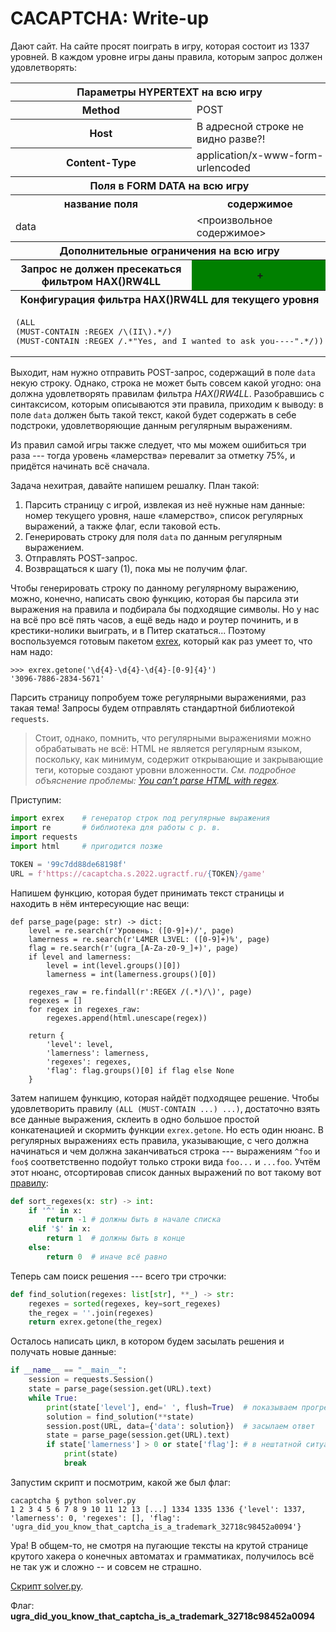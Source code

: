 # CACAPTCHA: Write-up

Дают сайт. На сайте просят поиграть в игру, которая состоит из 1337 уровней. В каждом уровне игры даны правила, которым запрос должен удовлетворять:

<table>
<tbody><tr>
<th colspan="2">Параметры HYPERTEXT на всю игру</th>
</tr>
<tr>
<th>Method</th>
<td>POST</td>
</tr>
<tr>
<th>Host</th>
<td>В адресной строке не видно разве?!</td>
</tr>
<tr>
<th>Content-Type</th>
<td>application/x-www-form-urlencoded</td>
</tr>
<tr>
<th colspan="2">Поля в FORM DATA на всю игру</th>
</tr>
<tr>
<th>название поля</th>
<th>содержимое</th>
</tr>
<tr>
<td> data </td>
<td>&lt;произвольное содержимое&gt;</td>
</tr>
<tr>
<th colspan="2">Дополнительные ограничения на всю игру</th>
</tr>
<tr>
<th>Запрос не должен пресекаться фильтром HAX()RW4LL</th>
<th bgcolor="green">+</th>
</tr>
<tr>
<th colspan="2">Конфигурация фильтра HAX()RW4LL для текущего уровня</th>
</tr>
<tr>
<td colspan="2"><pre>(ALL
(MUST-CONTAIN :REGEX /\(II\).*/)
(MUST-CONTAIN :REGEX /.*"Yes, and I wanted to ask you----".*/))</pre></td>
</tr>
</tbody>
<table>

Выходит, нам нужно отправить POST-запрос, содержащий в поле `data` некую строку. Однако, строка не может быть совсем какой угодно: она должна удовлетворять правилам фильтра *HAX()RW4LL*. Разобравшись с синтаксисом, которым описываются эти правила, приходим к выводу: в поле `data` должен быть такой текст, какой будет содержать в себе подстроки, удовлетворяющие данным регулярным выражениям.

Из правил самой игры также следует, что мы можем ошибиться три раза --- тогда уровень «ламерства» перевалит за отметку 75%, и придётся начинать всё сначала.

Задача нехитрая, давайте напишем решалку. План такой:

1. Парсить страницу с игрой, извлекая из неё нужные нам данные: номер текущего уровня, наше «ламерство», список регулярных выражений, а также флаг, если таковой есть.
2. Генерировать строку для поля `data` по данным регулярным выражением.
3. Отправлять POST-запрос.
4. Возвращаться к шагу (1), пока мы не получим флаг.

Чтобы генерировать строку по данному регулярному выражению, можно, конечно, написать свою функцию, которая бы парсила эти выражения на правила и подбирала бы подходящие символы. Но у нас на всё про всё пять часов, а ещё ведь надо и роутер починить, и в крестики-нолики выиграть, и в Питер скататься... Поэтому воспользуемся готовым пакетом [exrex](https://github.com/asciimoo/exrex), который как раз умеет то, что нам надо:

```
>>> exrex.getone('\d{4}-\d{4}-\d{4}-[0-9]{4}')
'3096-7886-2834-5671'
```

Парсить страницу попробуем тоже регулярными выражениями, раз такая тема! Запросы будем отправлять стандартной библиотекой `requests`.

> Стоит, однако, помнить, что регулярными выражениями можно обрабатывать не всё: HTML не является регулярным языком, поскольку, как минимум, содержит открывающие и закрывающие теги, которые создают уровни вложенности. <i>См. подробное объяснение проблемы: <a href="https://stackoverflow.com/a/1732454">You can’t parse HTML with regex</a>.</i>

Приступим:

```python
import exrex    # генератор строк под регулярные выражения
import re       # библиотека для работы с р. в.
import requests
import html     # пригодится позже

TOKEN = '99c7dd88de68198f'
URL = f'https://cacaptcha.s.2022.ugractf.ru/{TOKEN}/game'
```

Напишем функцию, которая будет принимать текст страницы и находить в нём интересующие нас вещи:
```python3
def parse_page(page: str) -> dict:
    level = re.search(r'Уровень: ([0-9]+)/', page)
    lamerness = re.search(r'L4MER L3VEL: ([0-9]+)%', page)
    flag = re.search(r'(ugra_[A-Za-z0-9_]+)', page)
    if level and lamerness:
        level = int(level.groups()[0])
        lamerness = int(lamerness.groups()[0])

    regexes_raw = re.findall(r':REGEX /(.*)/\)', page)
    regexes = []
    for regex in regexes_raw:
        regexes.append(html.unescape(regex))

    return {
        'level': level,
        'lamerness': lamerness,
        'regexes': regexes,
        'flag': flag.groups()[0] if flag else None
    }
```

Затем напишем функцию, которая найдёт подходящее решение. Чтобы удовлетворить правилу `(ALL (MUST-CONTAIN ...) ...)`, достаточно взять все данные выражения, склеить в одно большое простой конкатенацией и скормить функции `exrex.getone`. Но есть один нюанс. В регулярных выражениях есть правила, указывающие, с чего должна начинаться и чем должна заканчиваться строка --- выражениям `^foo` и `foo$` соответственно подойут только строки вида `foo...` и `...foo`. Учтём этот нюанс, отсортировав список данных выражений по вот такому вот [правилу](https://docs.python.org/3/howto/sorting.html#key-functions):

```python
def sort_regexes(x: str) -> int:
    if '^' in x:
        return -1 # должны быть в начале списка
    elif '$' in x:
        return 1  # должны быть в конце
    else:
        return 0  # иначе всё равно
```

Теперь сам поиск решения --- всего три строчки:
```python
def find_solution(regexes: list[str], **_) -> str:
    regexes = sorted(regexes, key=sort_regexes)
    the_regex = ''.join(regexes)
    return exrex.getone(the_regex)
```

Осталось написать цикл, в котором будем засылать решения и получать новые данные:
```python
if __name__ == "__main__":
    session = requests.Session()
    state = parse_page(session.get(URL).text)
    while True:
        print(state['level'], end=' ', flush=True)  # показываем прогресс
        solution = find_solution(**state)
        session.post(URL, data={'data': solution})  # засылаем ответ
        state = parse_page(session.get(URL).text)
        if state['lamerness'] > 0 or state['flag']: # в нештатной ситуации останавливаемся и смотрим, что там пришло
            print(state)
            break
```

Запустим скрипт и посмотрим, какой же был флаг:
```
cacaptcha § python solver.py
1 2 3 4 5 6 7 8 9 10 11 12 13 [...] 1334 1335 1336 {'level': 1337, 'lamerness': 0, 'regexes': [], 'flag': 'ugra_did_you_know_that_captcha_is_a_trademark_32718c98452a0094'}
```

Ура! В общем-то, не смотря на пугающие тексты на крутой странице крутого хакера о конечных автоматах и грамматиках, получилось всё не так уж и сложно -- и совсем не страшно.

[Скрипт solver.py](https://github.com/teamteamdev/ugractf-2022-school/blob/master/tasks/cacaptcha/solver.py).

Флаг: **ugra_did_you_know_that_captcha_is_a_trademark_32718c98452a0094**
